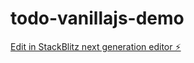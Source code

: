 # todo-vanillajs-demo

[Edit in StackBlitz next generation editor ⚡️](https://stackblitz.com/~/github.com/shiguri-01/todo-vanillajs-demo)
